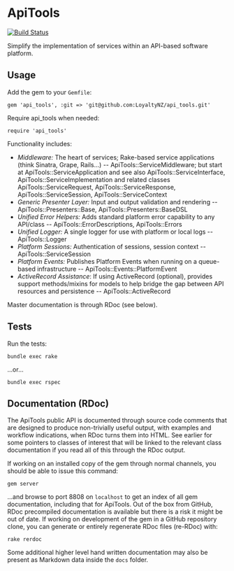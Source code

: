 # ApiTools

[![Build Status](https://magnum.travis-ci.com/LoyaltyNZ/api_tools.svg?token=qenLSjTyBsExZFCraVut&branch=master)](https://magnum.travis-ci.com/LoyaltyNZ/api_tools)

Simplify the implementation of services within an API-based software platform.

## Usage

Add the gem to your `Gemfile`:

    gem 'api_tools', :git => 'git@github.com:LoyaltyNZ/api_tools.git'

Require api_tools when needed:

    require 'api_tools'

Functionality includes:

* _Middleware:_ The heart of services; Rake-based service applications (think Sinatra, Grape, Rails...) -- ApiTools::ServiceMiddleware; but start at ApiTools::ServiceApplication and see also ApiTools::ServiceInterface, ApiTools::ServiceImplementation and related classes ApiTools::ServiceRequest, ApiTools::ServiceResponse, ApiTools::ServiceSession, ApiTools::ServiceContext
* _Generic Presenter Layer:_ Input and output validation and rendering -- ApiTools::Presenters::Base, ApiTools::Presenters::BaseDSL
* _Unified Error Helpers:_ Adds standard platform error capability to any API/class -- ApiTools::ErrorDescriptions, ApiTools::Errors
* _Unified Logger:_ A single logger for use with platform or local logs -- ApiTools::Logger
* _Platform Sessions:_ Authentication of sessions, session context -- ApiTools::ServiceSession
* _Platform Events:_ Publishes Platform Events when running on a queue-based infrastructure -- ApiTools::Events::PlatformEvent
* _ActiveRecord Assistance_: If using ActiveRecord (optional), provides support methods/mixins for models to help bridge the gap between API resources and persistence -- ApiTools::ActiveRecord

Master documentation is through RDoc (see below).

## Tests

Run the tests:

    bundle exec rake

...or...

    bundle exec rspec

## Documentation (RDoc)

The ApiTools public API is documented through source code comments that are designed to produce non-trivially useful output, with examples and workflow indications, when RDoc turns them into HTML. See earlier for some pointers to classes of interest that will be linked to the relevant class documentation if you read all of this through the RDoc output.

If working on an installed copy of the gem through normal channels, you should be able to issue this command:

    gem server

...and browse to port 8808 on `localhost` to get an index of all gem documentation, including that for ApiTools. Out of the box from GitHub, RDoc precompiled documentation is available but there is a risk it might be out of date. If working on development of the gem in a GitHub repository clone, you can generate or entirely regenerate RDoc files (re-RDoc) with:

    rake rerdoc

Some additional higher level hand written documentation may also be present as Markdown data inside the `docs` folder.
